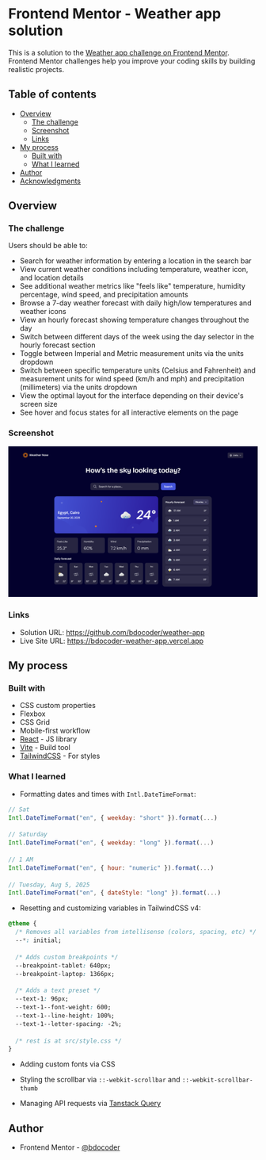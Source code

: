# Frontend Mentor - Weather app solution

This is a solution to the [Weather app challenge on Frontend Mentor](https://www.frontendmentor.io/challenges/weather-app-K1FhddVm49). Frontend Mentor challenges help you improve your coding skills by building realistic projects. 

## Table of contents

- [Overview](#overview)
  - [The challenge](#the-challenge)
  - [Screenshot](#screenshot)
  - [Links](#links)
- [My process](#my-process)
  - [Built with](#built-with)
  - [What I learned](#what-i-learned)
- [Author](#author)
- [Acknowledgments](#acknowledgments)

## Overview

### The challenge

Users should be able to:

- Search for weather information by entering a location in the search bar
- View current weather conditions including temperature, weather icon, and location details
- See additional weather metrics like "feels like" temperature, humidity percentage, wind speed, and precipitation amounts
- Browse a 7-day weather forecast with daily high/low temperatures and weather icons
- View an hourly forecast showing temperature changes throughout the day
- Switch between different days of the week using the day selector in the hourly forecast section
- Toggle between Imperial and Metric measurement units via the units dropdown 
- Switch between specific temperature units (Celsius and Fahrenheit) and measurement units for wind speed (km/h and mph) and precipitation (millimeters) via the units dropdown
- View the optimal layout for the interface depending on their device's screen size
- See hover and focus states for all interactive elements on the page

### Screenshot

![Screenshot](screenshot.png)

### Links

- Solution URL: https://github.com/bdocoder/weather-app
- Live Site URL: https://bdocoder-weather-app.vercel.app

## My process

### Built with

- CSS custom properties
- Flexbox
- CSS Grid
- Mobile-first workflow
- [React](https://reactjs.org) - JS library
- [Vite](https://vite.dev) - Build tool
- [TailwindCSS](https://tailwindcss.com) - For styles

### What I learned

- Formatting dates and times with `Intl.DateTimeFormat`:

```js
// Sat
Intl.DateTimeFormat("en", { weekday: "short" }).format(...)

// Saturday
Intl.DateTimeFormat("en", { weekday: "long" }).format(...)

// 1 AM
Intl.DateTimeFormat("en", { hour: "numeric" }).format(...)

// Tuesday, Aug 5, 2025
Intl.DateTimeFormat("en", { dateStyle: "long" }).format(...)
```

- Resetting and customizing variables in TailwindCSS v4:

```css
@theme {
  /* Removes all variables from intellisense (colors, spacing, etc) */
  --*: initial;

  /* Adds custom breakpoints */
  --breakpoint-tablet: 640px;
  --breakpoint-laptop: 1366px;

  /* Adds a text preset */
  --text-1: 96px;
  --text-1--font-weight: 600;
  --text-1--line-height: 100%;
  --text-1--letter-spacing: -2%;

  /* rest is at src/style.css */
}
```

- Adding custom fonts via CSS

- Styling the scrollbar via `::-webkit-scrollbar` and `::-webkit-scrollbar-thumb`

- Managing API requests via [Tanstack Query](https://tanstack.com/query)

## Author

- Frontend Mentor - [@bdocoder](https://www.frontendmentor.io/profile/bdocoder)
